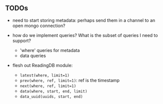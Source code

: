 ## TODOs

* need to start storing metadata: perhaps send them in a channel to an open mongo connection?
* how do we implement queries? What is the subset of queries I need to support?
	* 'where' queries for metadata
	* data queries

* flesh out ReadingDB module:
	* `latest(where, limit=1)`
	* `prev(where, ref, limit=1)`: ref is the timestamp
	* `next(where, ref, limit=1)`
	* `data(where, start, end, limit)`
	* `data_uuid(uuids, start, end)`
